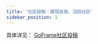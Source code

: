 ```yaml
---
title: '社区投稿：展现自我，活跃社区'
sidebar_position: 1
---
```


具体详见： [GoFrame社区投稿](https://goframe.org/pages/viewpage.action?pageId=3673232)